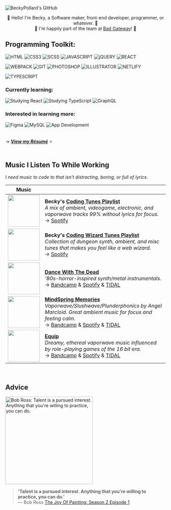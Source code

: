![BeckyPollard's GitHub](https://user-images.githubusercontent.com/52248161/173162730-269a86f8-156a-4829-9a62-8df18a09585e.png)
<p align="center">🌸 Hello! I'm Becky, a Software maker, front-end developer, programmer, or whatever. 🌸<br>🌸 I'm happily part of the team at <a href='https://badgateway.net/'>Bad Gateway</a>! 🌸</p>

## Programming Toolkit:
![HTML](https://img.shields.io/static/v1?logo=html5&logoColor=FFFFFF&label=&message=HTML5&labelColor=0056b3&color=006DD1&style=for-the-badge)
![CSS3](https://img.shields.io/static/v1?logo=css3&logoColor=FFFFFF&label=&message=CSS3&labelColor=0056b3&color=006DD1&style=for-the-badge)
![SCSS](https://img.shields.io/static/v1?logo=SASS&logoColor=FFFFFF&label=&message=SCSS&labelColor=0056b3&color=006DD1&style=for-the-badge)
![JAVASCRIPT](https://img.shields.io/static/v1?logo=JAVASCRIPT&logoColor=FFFFFF&label=&message=JAVASCRIPT&labelColor=0056b3&color=006DD1&style=for-the-badge)
![jQUERY](https://img.shields.io/static/v1?logo=jquery&logoColor=FFFFFF&label=&message=jQUERY&labelColor=0056b3&color=006DD1&style=for-the-badge)
![REACT](https://img.shields.io/static/v1?logo=REACT&logoColor=FFFFFF&label=&message=REACT&labelColor=0056b3&color=006DD1&style=for-the-badge)

![WEBPACK](https://img.shields.io/static/v1?logo=webpack&logoColor=FFFFFF&label=&message=WEBPACK&labelColor=0056b3&color=006DD1&style=for-the-badge)
![GIT](https://img.shields.io/static/v1?logo=GIT&logoColor=FFFFFF&label=&message=GIT&labelColor=0056b3&color=006DD1&style=for-the-badge)
![PHOTOSHOP](https://img.shields.io/static/v1?logo=ADOBE&logoColor=FFFFFF&label=&message=PHOTOSHOP&labelColor=0056b3&color=006DD1&style=for-the-badge)
![ILLUSTRATOR](https://img.shields.io/static/v1?logo=ADOBE&logoColor=FFFFFF&label=&message=ILLUSTRATOR&labelColor=0056b3&color=006DD1&style=for-the-badge)
![NETLIFY](https://img.shields.io/static/v1?logo=netlify&logoColor=FFFFFF&label=&message=NETLIFY&labelColor=0056b3&color=006DD1&style=for-the-badge)

![TYPESCRIPT](https://img.shields.io/static/v1?logo=typescript&logoColor=FFFFFF&label=&message=TYPESCRIPT&labelColor=0056b3&color=006DD1&style=for-the-badge)

### Currently learning:
![Studying React](https://img.shields.io/static/v1?logo=REACT&logoColor=FFFFFF&label=&message=REACT&labelColor=0056b3&color=006DD1&style=for-the-badge)
![Studying TypeScript](https://img.shields.io/static/v1?logo=typescript&logoColor=FFFFFF&label=&message=TYPESCRIPT&labelColor=0056b3&color=006DD1&style=for-the-badge)
![GraphQL](https://img.shields.io/static/v1?logo=GraphQL&logoColor=FFFFFF&label=&message=GraphQL&labelColor=0056b3&color=006DD1&style=for-the-badge)

### Interested in learning more:
![Figma](https://img.shields.io/static/v1?logo=figma&logoColor=FFFFFF&label=&message=Figma&labelColor=0056b3&color=006DD1&style=for-the-badge)
![MySQL](https://img.shields.io/static/v1?logo=mysql&logoColor=FFFFFF&label=&message=MySQL&labelColor=0056b3&color=006DD1&style=for-the-badge)
![App Development](https://img.shields.io/static/v1?logo=Android&logoColor=FFFFFF&label=&message=App%20Development&labelColor=0056b3&color=006DD1&style=for-the-badge)
<br><br><br>
→ **_[View my Résumé](https://becky.dev/resume)_** ⭐️
<br><br>
## Music I Listen To While Working
_I need music to code to that isn't distracting, boring, or full of lyrics._

| Music |                          |
| ----- | ------------------------ |
| <a title='My coding focus playlist' href="https://open.spotify.com/playlist/4xyUh0NSeaIwkVkMkhdT0n"><img src="https://user-images.githubusercontent.com/52248161/153249235-866296e6-f62d-49a2-92c5-9ba0ea2e3d4d.jpg" width='100px'></a> | **Becky's [Coding Tunes Playlist](https://open.spotify.com/playlist/4xyUh0NSeaIwkVkMkhdT0n)**<br>_A mix of ambient, videogame, electronic, and vaporwave tracks 99% without lyrics for focus._<br>→ [Spotify](https://open.spotify.com/playlist/4xyUh0NSeaIwkVkMkhdT0n) |
| <a title='My coding (wizard) focus playlist' href="https://open.spotify.com/playlist/4d8XIbP8SJt04YZThviIzj"><img src="https://user-images.githubusercontent.com/52248161/153249468-72d5d9a2-004f-4a3b-ae18-fb5648d039fd.jpg" width='100px'></a> | **Becky's [Coding Wizard Tunes Playlist](https://open.spotify.com/playlist/4d8XIbP8SJt04YZThviIzj)**<br>_Collection of dungeon synth, ambient, and misc tunes that makes you feel like a web wizard._<br>→ [Spotify](https://open.spotify.com/playlist/4d8XIbP8SJt04YZThviIzj) |
| <a title='Artist: Dance With The Dead' href="https://dancewiththedead.bandcamp.com/"><img src="https://f4.bcbits.com/img/a1386566724_2.jpg" width='100px'></a> | **[Dance With The Dead](https://dancewiththedead.bandcamp.com/)**<br>_‘80s-horror-inspired synth/metal instrumentals._<br>→ [Bandcamp](https://dancewiththedead.bandcamp.com/) & [Spotify](https://open.spotify.com/artist/2KtnZQwMQJN3uyI8eHZRvm) & [TIDAL](https://tidal.com/browse/artist/5463183) |
| <a title='Artist: MindSpring Memories' href="https://mindspringmemories.bandcamp.com/"><img src="https://f4.bcbits.com/img/a2861092947_16.jpg" width='100px'></a> | **[MindSpring Memories](https://mindspringmemories.bandcamp.com/)**<br>_Vaporwave/Slushwave/Plunderphonics by Angel Marcloid. Great ambient music for focus and feeling calm._<br>→ [Bandcamp](https://mindspringmemories.bandcamp.com/) & [Spotify](https://open.spotify.com/artist/1dAnRR4DknhrKRSITF8xSr) & [TIDAL](https://tidal.com/browse/artist/9434092) |
| <a title='Artist: Equip' href='https://equip100p.bandcamp.com/'><img src='https://f4.bcbits.com/img/a0937333337_10.jpg' width='100px'></a> | **[Equip](https://equip100p.bandcamp.com/)**<br>_Dreamy, ethereal vaporwave music influenced by role-playing games of the 16 bit era._<br>→ [Bandcamp](https://equip100p.bandcamp.com/) & [Spotify](https://open.spotify.com/artist/3IOhNbmcUbaMuJkmyfkfE0) & [TIDAL](https://tidal.com/browse/album/164460971)
<br>

## Advice
<a href="https://youtu.be/GARWowi0QXI?t=766"><img src="https://user-images.githubusercontent.com/52248161/173162491-45d19907-dfa6-4a27-abb1-1df6518482d9.gif" alt="Bob Ross: Talent is a pursued interest. Anything that you're willing to practice, you can do." width="275px"></a>
> **'Talent is a pursued interest. Anything that you're willing to practice, you can do.'**<br>
>   — Bob Ross [The Joy Of Painting: Season 2 Episode 1](https://youtu.be/GARWowi0QXI?t=766)


